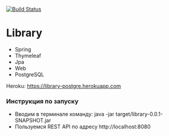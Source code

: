 [![Build Status](https://travis-ci.org/NailMukhametshin/Library.svg?branch=master)](https://travis-ci.org/NailMukhametshin/Library)


# Library

* Spring
* Thymeleaf
* Jpa
* Web
* PostgreSQL

Heroku: https://library-postgre.herokuapp.com

### Инструкция по запуску

* Вводим в терминале команду: java -jar target/library-0.0.1-SNAPSHOT.jar
* Пользуемся REST API по адресу http://localhost:8080